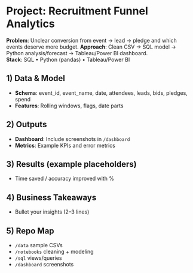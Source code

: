 # Project: Recruitment Funnel Analytics
**Problem**: Unclear conversion from event → lead → pledge and which events deserve more budget.
**Approach**: Clean CSV → SQL model → Python analysis/forecast → Tableau/Power BI dashboard.  
**Stack**: SQL • Python (pandas) • Tableau/Power BI

## 1) Data & Model
- **Schema**: event_id, event_name, date, attendees, leads, bids, pledges, spend
- **Features**: Rolling windows, flags, date parts

## 2) Outputs
- **Dashboard**: Include screenshots in `/dashboard`
- **Metrics**: Example KPIs and error metrics

## 3) Results (example placeholders)
- Time saved / accuracy improved with %

## 4) Business Takeaways
- Bullet your insights (2–3 lines)

## 5) Repo Map
- `/data` sample CSVs  
- `/notebooks` cleaning + modeling  
- `/sql` views/queries  
- `/dashboard` screenshots
